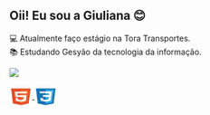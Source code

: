 ## Oii! Eu sou a Giuliana 😊
💻 Atualmente faço estágio na Tora Transportes. <br>
📚 Estudando Gesyão da tecnologia da informação.

 <div>
  <a href="https://github.com/GiuCampos">
  <img height="180em" src="https://github-readme-stats.vercel.app/api?username=giucampos&show_icons=true&theme=dracula&include_all_commits=true&count_private=true"/>
</div>
<div style="display: inline_block"><br>
  <img align="center" alt="Rafa-HTML" height="30" width="40" src="https://raw.githubusercontent.com/devicons/devicon/master/icons/html5/html5-original.svg">
  <img align="center" alt="Rafa-CSS" height="30" width="40" src="https://raw.githubusercontent.com/devicons/devicon/master/icons/css3/css3-original.svg">


</div>
  
 
